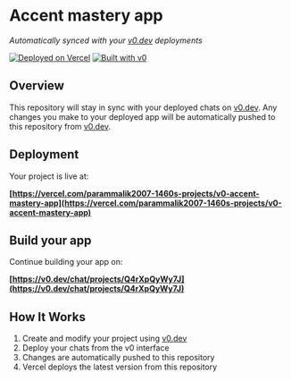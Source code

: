 # Accent mastery app

*Automatically synced with your [v0.dev](https://v0.dev) deployments*

[![Deployed on Vercel](https://img.shields.io/badge/Deployed%20on-Vercel-black?style=for-the-badge&logo=vercel)](https://vercel.com/parammalik2007-1460s-projects/v0-accent-mastery-app)
[![Built with v0](https://img.shields.io/badge/Built%20with-v0.dev-black?style=for-the-badge)](https://v0.dev/chat/projects/Q4rXpQyWy7J)

## Overview

This repository will stay in sync with your deployed chats on [v0.dev](https://v0.dev).
Any changes you make to your deployed app will be automatically pushed to this repository from [v0.dev](https://v0.dev).

## Deployment

Your project is live at:

**[https://vercel.com/parammalik2007-1460s-projects/v0-accent-mastery-app](https://vercel.com/parammalik2007-1460s-projects/v0-accent-mastery-app)**

## Build your app

Continue building your app on:

**[https://v0.dev/chat/projects/Q4rXpQyWy7J](https://v0.dev/chat/projects/Q4rXpQyWy7J)**

## How It Works

1. Create and modify your project using [v0.dev](https://v0.dev)
2. Deploy your chats from the v0 interface
3. Changes are automatically pushed to this repository
4. Vercel deploys the latest version from this repository